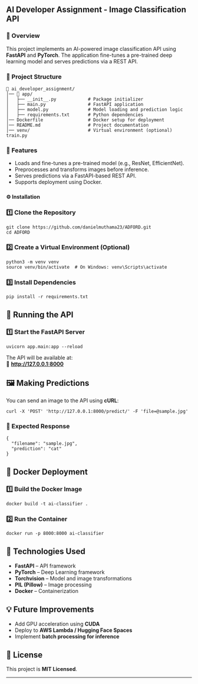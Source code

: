 ## **AI Developer Assignment - Image Classification API**

### **📌 Overview**
This project implements an AI-powered image classification API using **FastAPI** and **PyTorch**. The application fine-tunes a pre-trained deep learning model and serves predictions via a REST API.

### **📂 Project Structure**
    📂 ai_developer_assignment/
    │── 📂 app/
    │   ├── __init__.py            # Package initializer
    │   ├── main.py                # FastAPI application
    │   ├── model.py               # Model loading and prediction logic
    │   ├── requirements.txt       # Python dependencies
    │── Dockerfile                 # Docker setup for deployment
    │── README.md                  # Project documentation
    │── venv/                      # Virtual environment (optional)
    train.py
    

### **🚀 Features**
- Loads and fine-tunes a pre-trained model (e.g., ResNet, EfficientNet).
- Preprocesses and transforms images before inference.
- Serves predictions via a FastAPI-based REST API.
- Supports deployment using Docker.


###
**⚙️ Installation**
### **1️⃣ Clone the Repository**
  
    git clone https://github.com/danielmuthama23/ADFORD.git
    cd ADFORD

### **2️⃣ Create a Virtual Environment (Optional)**
    python3 -m venv venv
    source venv/bin/activate  # On Windows: venv\Scripts\activate

### **3️⃣ Install Dependencies**
    pip install -r requirements.txt


## **🚀 Running the API**
### **1️⃣ Start the FastAPI Server**
    uvicorn app.main:app --reload
  
The API will be available at:  
🔗 **http://127.0.0.1:8000**


## **🖼️ Making Predictions**
You can send an image to the API using **cURL**:

    curl -X 'POST' 'http://127.0.0.1:8000/predict/' -F 'file=@sample.jpg'
  
### **📌 Expected Response**
  
    {
      "filename": "sample.jpg",
      "prediction": "cat"
    }
    
    

## **🐳 Docker Deployment**
### **1️⃣ Build the Docker Image**

    docker build -t ai-classifier .

### **2️⃣ Run the Container**

    docker run -p 8000:8000 ai-classifier
  

## **📌 Technologies Used**
- **FastAPI** – API framework
- **PyTorch** – Deep Learning framework
- **Torchvision** – Model and image transformations
- **PIL (Pillow)** – Image processing
- **Docker** – Containerization


## **💡 Future Improvements**
- Add GPU acceleration using **CUDA**
- Deploy to **AWS Lambda / Hugging Face Spaces**
- Implement **batch processing for inference**


## **📄 License**
This project is **MIT Licensed**.

---


